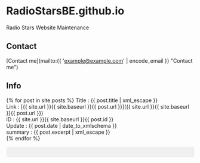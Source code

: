 # RadioStarsBE.github.io
Radio Stars Website Maintenance

## Contact ##
[Contact me](mailto:{{ 'example@example.com' | encode_email }} "Contact me")

## Info ##

{% for post in site.posts %}
  Title : {{ post.title | xml_escape }}  
  Link : [{{ site.url }}{{ site.baseurl }}{{ post.url }}]({{ site.url }}{{ site.baseurl }}{{ post.url }})  
  ID : {{ site.url }}{{ site.baseurl }}{{ post.id }}  
  Update : {{ post.date | date_to_xmlschema }}  
  summary : {{ post.excerpt | xml_escape }}  
{% endfor %}

<div id="GitHubJSON" style="white-space: pre; font-family: monospace; background:#f0f0f0; padding:1em; border-radius:5px;"></div>  
<script>  
  // <!-- JSON "raw" injecté par Liquid dans une variable JS -->
  var data = {{ site.github | jsonify }};

  // <!-- Formatter et injecter dans le div -->
  document.getElementById('GitHubJSON').textContent = JSON.stringify(data, null, 2);  
</script>
